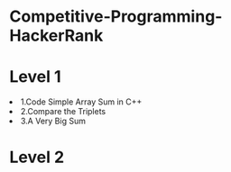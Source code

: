 # Competitive-Programming-HackerRank
# Level 1
<li> 1.Code Simple Array Sum in C++ </li>
<li> 2.Compare the Triplets</li>
<li> 3.A Very Big Sum</li>

# Level 2
  
